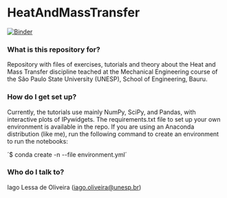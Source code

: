# HeatAndMassTransfer #
[![Binder](https://mybinder.org/badge_logo.svg)](https://mybinder.org/v2/gh/ComputationalThermalSciencesUNESP/HeatAndMassTransfer.git/main?labpath=finsHeatTransfer.ipynb)

### What is this repository for? ###

Repository with files of exercises, tutorials and theory about the Heat and
Mass Transfer discipline teached at the Mechanical Engineering course of the
São Paulo State University (UNESP), School of Engineering, Bauru.  

### How do I get set up? ###

Currently, the tutorials use mainly NumPy, SciPy, and Pandas, with interactive
plots of IPywidgets. The requirements.txt file to set up your own environment
is available in the repo. If you are using an Anaconda distribution (like me),
run the following command to create an environment to run the notebooks:

´$ conda create -n <environment-name> --file environment.yml´

### Who do I talk to? ###

Iago Lessa de Oliveira
(iago.oliveira@unesp.br)
